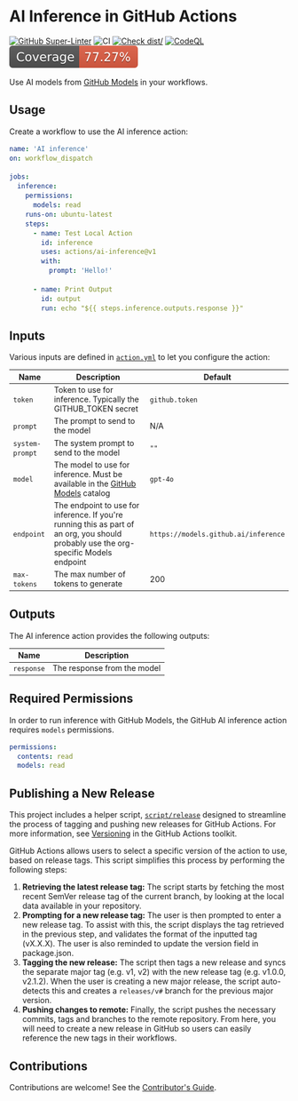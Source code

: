 # AI Inference in GitHub Actions

[![GitHub Super-Linter](https://github.com/actions/typescript-action/actions/workflows/linter.yml/badge.svg)](https://github.com/super-linter/super-linter)
![CI](https://github.com/actions/typescript-action/actions/workflows/ci.yml/badge.svg)
[![Check dist/](https://github.com/actions/typescript-action/actions/workflows/check-dist.yml/badge.svg)](https://github.com/actions/typescript-action/actions/workflows/check-dist.yml)
[![CodeQL](https://github.com/actions/typescript-action/actions/workflows/codeql-analysis.yml/badge.svg)](https://github.com/actions/typescript-action/actions/workflows/codeql-analysis.yml)
[![Coverage](./badges/coverage.svg)](./badges/coverage.svg)

Use AI models from [GitHub Models](https://github.com/marketplace/models) in
your workflows.

## Usage

Create a workflow to use the AI inference action:

```yaml
name: 'AI inference'
on: workflow_dispatch

jobs:
  inference:
    permissions:
      models: read
    runs-on: ubuntu-latest
    steps:
      - name: Test Local Action
        id: inference
        uses: actions/ai-inference@v1
        with:
          prompt: 'Hello!'

      - name: Print Output
        id: output
        run: echo "${{ steps.inference.outputs.response }}"
```

## Inputs

Various inputs are defined in [`action.yml`](action.yml) to let you configure
the action:

| Name            | Description                                                                                                                           | Default                              |
| --------------- | ------------------------------------------------------------------------------------------------------------------------------------- | ------------------------------------ |
| `token`         | Token to use for inference. Typically the GITHUB_TOKEN secret                                                                         | `github.token`                       |
| `prompt`        | The prompt to send to the model                                                                                                       | N/A                                  |
| `system-prompt` | The system prompt to send to the model                                                                                                | `""`                                 |
| `model`         | The model to use for inference. Must be available in the [GitHub Models](https://github.com/marketplace?type=models) catalog          | `gpt-4o`                             |
| `endpoint`      | The endpoint to use for inference. If you're running this as part of an org, you should probably use the org-specific Models endpoint | `https://models.github.ai/inference` |
| `max-tokens`    | The max number of tokens to generate                                                                                                  | 200                                  |

## Outputs

The AI inference action provides the following outputs:

| Name       | Description                 |
| ---------- | --------------------------- |
| `response` | The response from the model |

## Required Permissions

In order to run inference with GitHub Models, the GitHub AI inference action
requires `models` permissions.

```yml
permissions:
  contents: read
  models: read
```

## Publishing a New Release

This project includes a helper script, [`script/release`](./script/release)
designed to streamline the process of tagging and pushing new releases for
GitHub Actions. For more information, see
[Versioning](https://github.com/actions/toolkit/blob/master/docs/action-versioning.md)
in the GitHub Actions toolkit.

GitHub Actions allows users to select a specific version of the action to use,
based on release tags. This script simplifies this process by performing the
following steps:

1. **Retrieving the latest release tag:** The script starts by fetching the most
   recent SemVer release tag of the current branch, by looking at the local data
   available in your repository.
1. **Prompting for a new release tag:** The user is then prompted to enter a new
   release tag. To assist with this, the script displays the tag retrieved in
   the previous step, and validates the format of the inputted tag (vX.X.X). The
   user is also reminded to update the version field in package.json.
1. **Tagging the new release:** The script then tags a new release and syncs the
   separate major tag (e.g. v1, v2) with the new release tag (e.g. v1.0.0,
   v2.1.2). When the user is creating a new major release, the script
   auto-detects this and creates a `releases/v#` branch for the previous major
   version.
1. **Pushing changes to remote:** Finally, the script pushes the necessary
   commits, tags and branches to the remote repository. From here, you will need
   to create a new release in GitHub so users can easily reference the new tags
   in their workflows.

## Contributions

Contributions are welcome! See the [Contributor's Guide](CONTRIBUTING.md).
